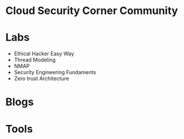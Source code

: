 # Cloud Security Corner Community  


# Labs 

- Ethical Hacker Easy Way
- Thread Modeling
- NMAP
- Security Engineering Fundaments
- Zero trust Architecture

# Blogs 


# Tools 




